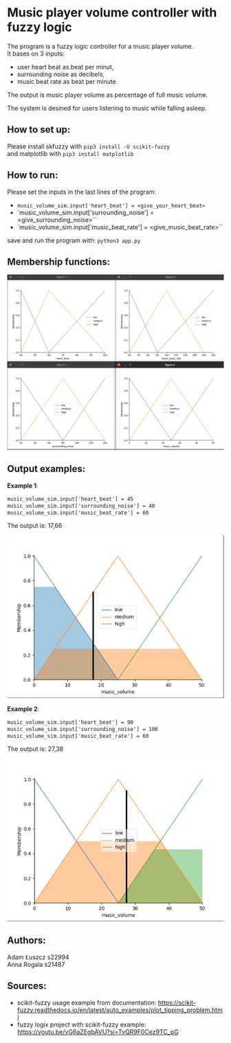 # Music player volume controller with fuzzy logic

The program is a fuzzy logic controller for a music player volume.  
It bases on 3 inputs:
- user heart beat as beat per minut,
- surrounding noise as decibels,
- music beat rate as beat per minute.

The output is music player volume as percentage of full music volume.

The system is desined for users listening to music while falling asleep.

## How to set up:
Please install skfuzzy with `pip3 install -U scikit-fuzzy`  
and matplotlib with `pip3 install matplotlib`

## How to run:
Please set the inputs in the last lines of the program:
- `music_volume_sim.input['heart_beat'] = <give_your_heart_beat>`
- `music_volume_sim.input['surrounding_noise'] = <give_surrounding_noise>``
- `music_volume_sim.input['music_beat_rate'] = <give_music_beat_rate>``

save and run the program with: `python3 app.py`

## Membership functions:
![Membership funcions](membership_functions.png)

## Output examples:
**Example 1**:
```
music_volume_sim.input['heart_beat'] = 45
music_volume_sim.input['surrounding_noise'] = 40
music_volume_sim.input['music_beat_rate'] = 60
```

The output is: 17,66

![Example of the output](example_1.png)

**Example 2**:
```
music_volume_sim.input['heart_beat'] = 90
music_volume_sim.input['surrounding_noise'] = 106
music_volume_sim.input['music_beat_rate'] = 60
```

The output is: 27,38

![Example of the output](example_2.png)

## Authors:
Adam Łuszcz s22994  
Anna Rogala s21487

## Sources:
- scikit-fuzzy usage example from documentation: https://scikit-fuzzy.readthedocs.io/en/latest/auto_examples/plot_tipping_problem.html
- fuzzy logix project with scikit-fuzzy example: https://youtu.be/vG6aZEgbAVU?si=TvQR9F0Cez9TC_pG
